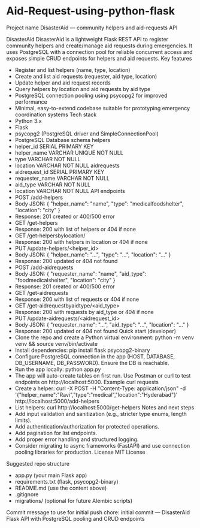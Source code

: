 # Aid-Request-using-python-flask
Project name
DisasterAid — community helpers and aid-requests API

DisasterAid
DisasterAid is a lightweight Flask REST API to register community helpers and create/manage aid requests during emergencies. It uses PostgreSQL with a connection pool for reliable concurrent access and exposes simple CRUD endpoints for helpers and aid requests.
Key features
- Register and list helpers (name, type, location)
- Create and list aid requests (requester, aid type, location)
- Update helper and aid request records
- Query helpers by location and aid requests by aid type
- PostgreSQL connection pooling using psycopg2 for improved performance
- Minimal, easy-to-extend codebase suitable for prototyping emergency coordination systems
Tech stack
- Python 3.x
- Flask
- psycopg2 (PostgreSQL driver and SimpleConnectionPool)
- PostgreSQL
Database schema
helpers
- helper_id SERIAL PRIMARY KEY
- helper_name VARCHAR UNIQUE NOT NULL
- type VARCHAR NOT NULL
- location VARCHAR NOT NULL
aidrequests
- aidrequest_id SERIAL PRIMARY KEY
- requester_name VARCHAR NOT NULL
- aid_type VARCHAR NOT NULL
- location VARCHAR NOT NULL
API endpoints
- POST /add-helpers
- Body JSON: { "helper_name": "name", "type": "medicalfoodshelter", "location": "city" }
- Response: 201 created or 400/500 error
- GET /get-helpers
- Response: 200 with list of helpers or 404 if none
- GET /get-helpersbylocation/<location>
- Response: 200 with helpers in location or 404 if none
- PUT /update-helpers/<helper_id>
- Body JSON: { "helper_name": "...", "type": "...", "location": "..." }
- Response: 200 updated or 404 not found
- POST /add-aidrequests
- Body JSON: { "requester_name": "name", "aid_type": "foodmedicalshelter", "location": "city" }
- Response: 201 created or 400/500 error
- GET /get-aidrequests
- Response: 200 with list of requests or 404 if none
- GET /get-aidrequestbyaidtype/<aid_type>
- Response: 200 with requests by aid_type or 404 if none
- PUT /update-aidrequests/<aidrequest_id>
- Body JSON: { "requester_name": "...", "aid_type": "...", "location": "..." }
- Response: 200 updated or 404 not found
Quick start (developer)
- Clone the repo and create a Python virtual environment:
python -m venv venv && source venv/bin/activate
- Install dependencies:
pip install flask psycopg2-binary
- Configure PostgreSQL connection in the app (HOST, DATABASE, DB_USERNAME, DB_PASSWORD). Ensure the DB is reachable.
- Run the app locally:
python app.py
- The app will auto-create tables on first run. Use Postman or curl to test endpoints on http://localhost:5000.
Example curl requests
- Create a helper: curl -X POST -H "Content-Type: application/json" -d '{"helper_name":"Ravi","type":"medical","location":"Hyderabad"}' http://localhost:5000/add-helpers
- List helpers: curl http://localhost:5000/get-helpers
Notes and next steps
- Add input validation and sanitization (e.g., stricter type enums, length limits).
- Add authentication/authorization for protected operations.
- Add pagination for list endpoints.
- Add proper error handling and structured logging.
- Consider migrating to async frameworks (FastAPI) and use connection pooling libraries for production.
License
MIT License

Suggested repo structure
- app.py (your main Flask app)
- requirements.txt (flask, psycopg2-binary)
- README.md (use the content above)
- .gitignore
- migrations/ (optional for future Alembic scripts)

Commit message to use for initial push
chore: initial commit — DisasterAid Flask API with PostgreSQL pooling and CRUD endpoints
